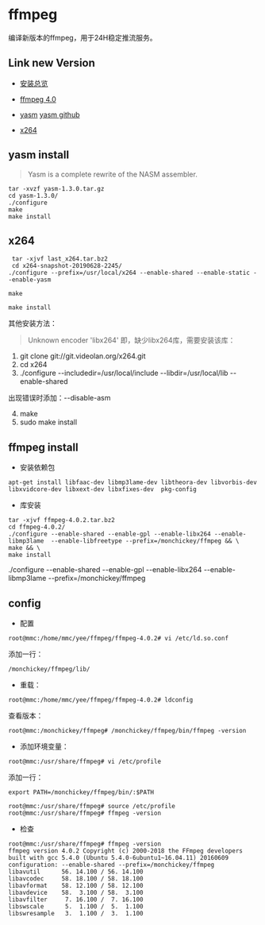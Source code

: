 # ffmpeg

编译新版本的ffmpeg，用于24H稳定推流服务。

## Link new Version
- [安装总览](http://www.linuxfromscratch.org/blfs/view/svn/multimedia/ffmpeg.html)

- [ffmpeg 4.0](http://www.ffmpeg.org/download.html)
- [yasm](http://yasm.tortall.net/) [yasm github](https://github.com/yasm/yasm)
- [x264](http://download.videolan.org/x264/snapshots/)

## yasm install
> Yasm is a complete rewrite of the NASM assembler.

```
tar -xvzf yasm-1.3.0.tar.gz
cd yasm-1.3.0/
./configure
make
make install
```

## x264

```
 tar -xjvf last_x264.tar.bz2 
 cd x264-snapshot-20190628-2245/
./configure --prefix=/usr/local/x264 --enable-shared --enable-static --enable-yasm

make

make install
```

其他安装方法：
> Unknown encoder 'libx264' 即，缺少libx264库，需要安装该库：

1. git clone git://git.videolan.org/x264.git
2. cd x264
3. ./configure --includedir=/usr/local/include --libdir=/usr/local/lib --enable-shared 

出现错误时添加：--disable-asm

4. make
5. sudo make install


## ffmpeg install

- 安装依赖包

```
apt-get install libfaac-dev libmp3lame-dev libtheora-dev libvorbis-dev libxvidcore-dev libxext-dev libxfixes-dev  pkg-config

```
- 库安装

```
tar -xjvf ffmpeg-4.0.2.tar.bz2
cd ffmpeg-4.0.2/
./configure --enable-shared --enable-gpl --enable-libx264 --enable-libmp3lame  --enable-libfreetype --prefix=/monchickey/ffmpeg && \
make && \
make install
```
./configure --enable-shared --enable-gpl --enable-libx264 --enable-libmp3lame    --prefix=/monchickey/ffmpeg

## config

- 配置
```
root@mmc:/home/mmc/yee/ffmpeg/ffmpeg-4.0.2# vi /etc/ld.so.conf
```
添加一行：
```
/monchickey/ffmpeg/lib/
```
- 重载：
```
root@mmc:/home/mmc/yee/ffmpeg/ffmpeg-4.0.2# ldconfig
```
查看版本：
```
root@mmc:/monchickey/ffmpeg# /monchickey/ffmpeg/bin/ffmpeg -version
```
- 添加环境变量：
```
root@mmc:/usr/share/ffmpeg# vi /etc/profile
```
添加一行：
```
export PATH=/monchickey/ffmpeg/bin/:$PATH
```

```
root@mmc:/usr/share/ffmpeg# source /etc/profile
root@mmc:/usr/share/ffmpeg# ffmpeg -version
```

- 检查

```
root@mmc:/usr/share/ffmpeg# ffmpeg -version
ffmpeg version 4.0.2 Copyright (c) 2000-2018 the FFmpeg developers
built with gcc 5.4.0 (Ubuntu 5.4.0-6ubuntu1~16.04.11) 20160609
configuration: --enable-shared --prefix=/monchickey/ffmpeg
libavutil      56. 14.100 / 56. 14.100
libavcodec     58. 18.100 / 58. 18.100
libavformat    58. 12.100 / 58. 12.100
libavdevice    58.  3.100 / 58.  3.100
libavfilter     7. 16.100 /  7. 16.100
libswscale      5.  1.100 /  5.  1.100
libswresample   3.  1.100 /  3.  1.100
```



